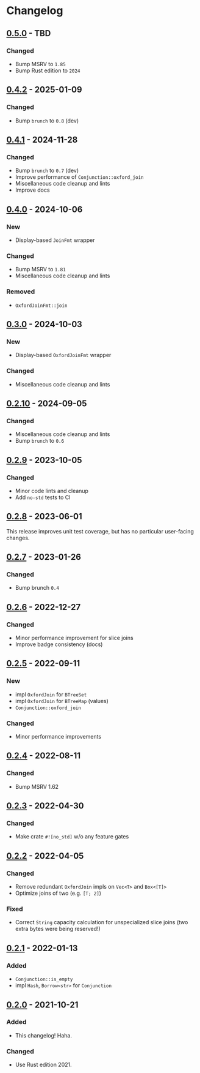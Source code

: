 # Changelog



## [0.5.0](https://github.com/Blobfolio/oxford_join/releases/tag/v0.5.0) - TBD

### Changed

* Bump MSRV to `1.85`
* Bump Rust edition to `2024`



## [0.4.2](https://github.com/Blobfolio/oxford_join/releases/tag/v0.4.2) - 2025-01-09

### Changed

* Bump `brunch` to `0.8` (dev)



## [0.4.1](https://github.com/Blobfolio/oxford_join/releases/tag/v0.4.1) - 2024-11-28

### Changed

* Bump `brunch` to `0.7` (dev)
* Improve performance of `Conjunction::oxford_join`
* Miscellaneous code cleanup and lints
* Improve docs



## [0.4.0](https://github.com/Blobfolio/oxford_join/releases/tag/v0.4.0) - 2024-10-06

### New

* Display-based `JoinFmt` wrapper

### Changed

* Bump MSRV to `1.81`
* Miscellaneous code cleanup and lints

### Removed

* `OxfordJoinFmt::join`



## [0.3.0](https://github.com/Blobfolio/oxford_join/releases/tag/v0.3.0) - 2024-10-03

### New

* Display-based `OxfordJoinFmt` wrapper

### Changed

* Miscellaneous code cleanup and lints



## [0.2.10](https://github.com/Blobfolio/oxford_join/releases/tag/v0.2.10) - 2024-09-05

### Changed

* Miscellaneous code cleanup and lints
* Bump `brunch` to `0.6`



## [0.2.9](https://github.com/Blobfolio/oxford_join/releases/tag/v0.2.9) - 2023-10-05

### Changed

* Minor code lints and cleanup
* Add `no-std` tests to CI



## [0.2.8](https://github.com/Blobfolio/oxford_join/releases/tag/v0.2.8) - 2023-06-01

This release improves unit test coverage, but has no particular user-facing changes.



## [0.2.7](https://github.com/Blobfolio/oxford_join/releases/tag/v0.2.7) - 2023-01-26

### Changed

* Bump brunch `0.4`



## [0.2.6](https://github.com/Blobfolio/oxford_join/releases/tag/v0.2.6) - 2022-12-27

### Changed

* Minor performance improvement for slice joins
* Improve badge consistency (docs)



## [0.2.5](https://github.com/Blobfolio/oxford_join/releases/tag/v0.2.5) - 2022-09-11

### New

* impl `OxfordJoin` for `BTreeSet`
* impl `OxfordJoin` for `BTreeMap` (values)
* `Conjunction::oxford_join`

### Changed

* Minor performance improvements



## [0.2.4](https://github.com/Blobfolio/oxford_join/releases/tag/v0.2.4) - 2022-08-11

### Changed

* Bump MSRV 1.62



## [0.2.3](https://github.com/Blobfolio/oxford_join/releases/tag/v0.2.3) - 2022-04-30

### Changed

* Make crate `#![no_std]` w/o any feature gates



## [0.2.2](https://github.com/Blobfolio/oxford_join/releases/tag/v0.2.2) - 2022-04-05

### Changed

* Remove redundant `OxfordJoin` impls on `Vec<T>` and `Box<[T]>`
* Optimize joins of two (e.g. `[T; 2]`)

### Fixed

* Correct `String` capacity calculation for unspecialized slice joins (two extra bytes were being reserved!)



## [0.2.1](https://github.com/Blobfolio/oxford_join/releases/tag/v0.2.1) - 2022-01-13

### Added

* `Conjunction::is_empty`
* impl `Hash`, `Borrow<str>` for `Conjunction`



## [0.2.0](https://github.com/Blobfolio/oxford_join/releases/tag/v0.2.0) - 2021-10-21

### Added

* This changelog! Haha.

### Changed

* Use Rust edition 2021.
